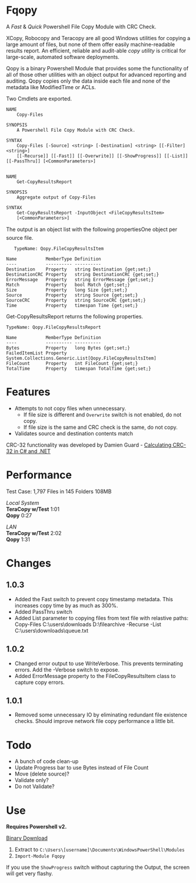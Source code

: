 Fqopy
====

A _Fast_ & _Quick_ Powershell File Copy Module with CRC Check.

XCopy, Robocopy and Teracopy are all good Windows utilities for copying a large amount of files, but none of them offer easily machine-readable results report. An efficient, reliable and audit-able _copy utility_ is critical for large-scale, automated software deployments.

Qopy is a binary Powershell Module that provides some the functionality of all of those other utilities with an object output for advanced reporting and auditing. Qopy copies only the data inside each file and none of the metadata like ModifiedTime or ACLs.

Two Cmdlets are exported.

	NAME
		Copy-Files

	SYNOPSIS
		A Powershell File Copy Module with CRC Check.

	SYNTAX
		Copy-Files [-Source] <string> [-Destination] <string> [[-Filter] <string>]
		[[-Recurse]] [[-Fast]] [[-Overwrite]] [[-ShowProgress]] [[-List]] [[-PassThru]] [<CommonParameters>]


	NAME
		Get-CopyResultsReport

	SYNOPSIS
		Aggregate output of Copy-Files

	SYNTAX
		Get-CopyResultsReport -InputObject <FileCopyResultsItem>
		[<CommonParameters>]		

The output is an object list with the following properties&#151;One object per source file.

	   TypeName: Qopy.FileCopyResultsItem

	Name           MemberType Definition
	----           ---------- ----------
	Destination    Property   string Destination {get;set;}
	DestinationCRC Property   string DestinationCRC {get;set;}
	ErrorMessage   Property   string ErrorMessage {get;set;}
	Match          Property   bool Match {get;set;}
	Size           Property   long Size {get;set;}
	Source         Property   string Source {get;set;}
	SourceCRC      Property   string SourceCRC {get;set;}
	Time           Property   timespan Time {get;set;}

Get-CopyResultsReport returns the following properties.

    TypeName: Qopy.FileCopyResultsReport

	Name           MemberType Definition
	----           ---------- ----------
	Bytes          Property   long Bytes {get;set;}
	FailedItemList Property   System.Collections.Generic.List[Qopy.FileCopyResultsItem]
	FileCount      Property   int FileCount {get;set;}
	TotalTime      Property   timespan TotalTime {get;set;}	
Features
====
* Attempts to not copy files when unnecessary.
    * If file size is different and `Overwrite` switch is not enabled, do not copy.
    * If file size is the same and CRC check is the same, do not copy.
* Validates source and destination contents match

CRC-32 functionality was developed by Damien Guard - [Calculating CRC-32 in C# and .NET](http://damieng.com/blog/2006/08/08/calculating_crc32_in_c_and_net)

Performance
====
Test Case:
1,797 Files in 145 Folders
108MB

_Local System_<br />
**TeraCopy w/Test** 1:01<br />
**Qopy** 0:27<br />

_LAN_<br />
**TeraCopy w/Test** 2:02<br />
**Qopy** 1:31<br />

Changes
====

1.0.3
----
* Added the Fast switch to prevent copy timestamp metadata. This increases copy time by as much as 300%.
* Added PassThru switch
* Added List parameter to copying files from text file with relastive paths:
	Copy-Files C:\users\downloads D:\filearchive -Recurse -List C:\users\downloads\queue.txt

1.0.2
----
* Changed error output to use WriteVerbose. This prevents terminating errors. Add the -Verbose switch to expose.
* Added ErrorMessage property to the FileCopyResultsItem class to capture copy errors.

1.0.1
----
* Removed some unnecessary IO by eliminating redundant file existence checks. Should improve network file copy performance a little bit.


Todo
====
* A bunch of code clean-up
* Update Progress bar to use Bytes instead of File Count
* Move (delete source)?
* Validate only?
* Do not Validate?

Use
====
**Requires Powershell v2.**

[Binary Download](https://github.com/rbobot/Qopy/releases/)

1. Extract to `C:\Users\[username]\Documents\WindowsPowerShell\Modules` 
1.  `Import-Module Fqopy`

If you use the `ShowProgress` switch without capturing the Output, the screen will get very flashy.

